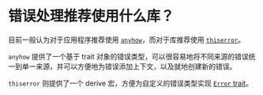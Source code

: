 # 错误处理推荐使用什么库？

目前一般认为对于应用程序推荐使用 [`anyhow`][anyhow]，而对于库推荐使用 [`thiserror`][thiserror]。

`anyhow` 提供了一个基于 trait 对象的错误类型，可以很容易地将不同来源的错误统一到单一来源，并可以方便地为错误添加上下文，以及就地创建新的错误。

`thiserror` 则提供了一个 derive 宏，方便为自定义的错误类型实现 [`Error` trait][error-trait]。

[anyhow]: https://crates.io/crates/anyhow
[thiserror]: https://crates.io/crates/thiserror
[error-trait]: https://doc.rust-lang.org/std/error/trait.Error.html
